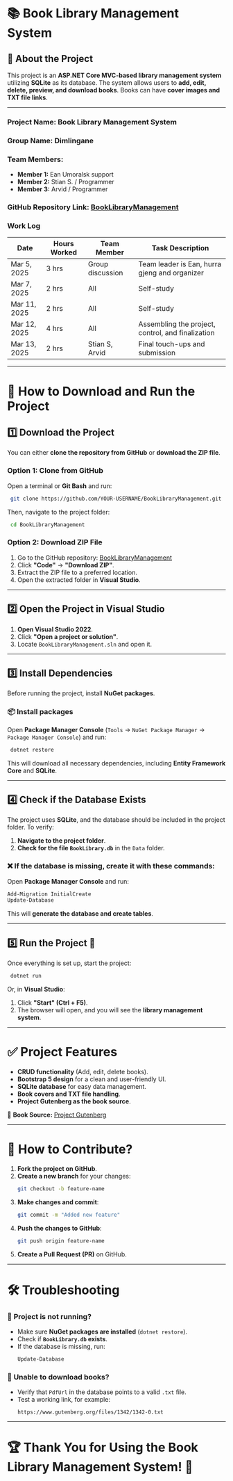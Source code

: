 # 📚 Book Library Management System

## 📝 **About the Project**

This project is an **ASP.NET Core MVC-based library management system** utilizing **SQLite** as its database. The system allows users to **add, edit, delete, preview, and download books**. Books can have **cover images and TXT file links**.

---

### **Project Name:** Book Library Management System  
### **Group Name:** Dimlingane  
### **Team Members:**  
- **Member 1:** Ean Umoralsk support  
- **Member 2:** Stian S. / Programmer  
- **Member 3:** Arvid / Programmer  

### **GitHub Repository Link:** [BookLibraryManagement](https://github.com/ArvidKodehode/BookLibraryManagement)

### **Work Log**
| Date | Hours Worked | Team Member | Task Description |
|------|-------------|-------------|------------------|
| Mar 5, 2025 | 3 hrs | Group discussion | Team leader is Ean, hurra gjeng and organizer |
| Mar 7, 2025 | 2 hrs | All | Self-study |
| Mar 11, 2025 | 2 hrs | All | Self-study |
| Mar 12, 2025 | 4 hrs | All | Assembling the project, control, and finalization |
| Mar 13, 2025 | 2 hrs | Stian S, Arvid | Final touch-ups and submission |

---

# 🚀 **How to Download and Run the Project**

## **1️⃣ Download the Project**
You can either **clone the repository from GitHub** or **download the ZIP file**.

### **Option 1: Clone from GitHub**
Open a terminal or **Git Bash** and run:
```sh
 git clone https://github.com/YOUR-USERNAME/BookLibraryManagement.git
```
Then, navigate to the project folder:
```sh
 cd BookLibraryManagement
```

### **Option 2: Download ZIP File**
1. Go to the GitHub repository: [BookLibraryManagement](https://github.com/ArvidKodehode/BookLibraryManagement)
2. Click **"Code"** → **"Download ZIP"**.
3. Extract the ZIP file to a preferred location.
4. Open the extracted folder in **Visual Studio**.

---

## **2️⃣ Open the Project in Visual Studio**
1. **Open Visual Studio 2022**.
2. Click **"Open a project or solution"**.
3. Locate `BookLibraryManagement.sln` and open it.

---

## **3️⃣ Install Dependencies**
Before running the project, install **NuGet packages**.

### 📦 **Install packages**
Open **Package Manager Console** (`Tools` → `NuGet Package Manager` → `Package Manager Console`) and run:
```powershell
 dotnet restore
```
This will download all necessary dependencies, including **Entity Framework Core** and **SQLite**.

---

## **4️⃣ Check if the Database Exists**
The project uses **SQLite**, and the database should be included in the project folder. To verify:
1. **Navigate to the project folder**.
2. **Check for the file `BookLibrary.db`** in the `Data` folder.

### ❌ **If the database is missing, create it with these commands:**

Open **Package Manager Console** and run:
```powershell
Add-Migration InitialCreate
Update-Database
```
This will **generate the database and create tables**.

---

## **5️⃣ Run the Project** 🚀
Once everything is set up, start the project:
```sh
 dotnet run
```
Or, in **Visual Studio**:
1. Click **"Start" (Ctrl + F5)**.
2. The browser will open, and you will see the **library management system**.

---

# ✅ **Project Features**
- **CRUD functionality** (Add, edit, delete books).
- **Bootstrap 5 design** for a clean and user-friendly UI.
- **SQLite database** for easy data management.
- **Book covers and TXT file handling**.
- **Project Gutenberg as the book source**.

🔗 **Book Source:** [Project Gutenberg](https://www.gutenberg.org/)

---

# 📌 **How to Contribute?**
1. **Fork the project on GitHub**.
2. **Create a new branch** for your changes:
   ```sh
   git checkout -b feature-name
   ```
3. **Make changes and commit**:
   ```sh
   git commit -m "Added new feature"
   ```
4. **Push the changes to GitHub**:
   ```sh
   git push origin feature-name
   ```
5. **Create a Pull Request (PR)** on GitHub.

---

# 🛠 **Troubleshooting**
### 🔴 **Project is not running?**
- Make sure **NuGet packages are installed** (`dotnet restore`).
- Check if **`BookLibrary.db` exists**.
- If the database is missing, run:
  ```powershell
  Update-Database
  ```

### 🔴 **Unable to download books?**
- Verify that `PdfUrl` in the database points to a valid `.txt` file.
- Test a working link, for example:  
  ```
  https://www.gutenberg.org/files/1342/1342-0.txt
  ```

---

# 🏆 **Thank You for Using the Book Library Management System!** 🎉
